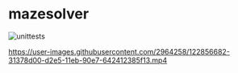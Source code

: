 # mazesolver

![unittests](https://github.com/adegenna/mazesolver/actions/workflows/cmake.yml/badge.svg)

https://user-images.githubusercontent.com/2964258/122856682-31378d00-d2e5-11eb-90e7-642412385f13.mp4


